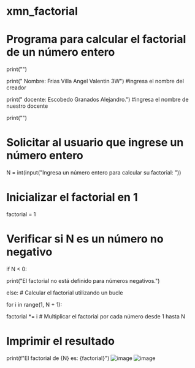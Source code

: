 # xmn_factorial
# Programa para calcular el factorial de un número entero
print("")

print(" Nombre: Frias Villa Angel Valentin 3W") #ingresa el nombre del creador 

print(" docente: Escobedo Granados Alejandro.") #ingresa el nombre de nuestro docente  

print("")


# Solicitar al usuario que ingrese un número entero

N = int(input("Ingresa un número entero para calcular su factorial: "))


# Inicializar el factorial en 1

factorial = 1

# Verificar si N es un número no negativo

if N < 0:

   print("El factorial no está definido para números negativos.")
    
else:
    # Calcular el factorial utilizando un bucle
    
 for i in range(1, N + 1):
  
  factorial *= i  # Multiplicar el factorial por cada número desde 1 hasta N
        

 # Imprimir el resultado
 
 print(f"El factorial de {N} es: {factorial}")
 ![image](https://github.com/user-attachments/assets/2672eae6-e868-4b9d-9cd2-e82b6f13b62f)
 ![image](https://github.com/user-attachments/assets/1e6e299b-3fc1-4ef8-a71c-c4f791984fcf)

